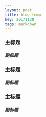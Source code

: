 ```yaml
---
layout: post
title: blog temp
key: 20171128
tags: markdown
---
```


### <i class="fa fa-rebel fa-1x" aria-hidden="true"></i> 主标题
##### <i class="fa fa-star" aria-hidden="true"></i> 副标题
### <i class="fa fa-rebel fa-1x" aria-hidden="true"></i> 主标题
##### <i class="fa fa-star" aria-hidden="true"></i> 副标题
### <i class="fa fa-rebel fa-1x" aria-hidden="true"></i> 主标题
##### <i class="fa fa-star" aria-hidden="true"></i> 副标题
